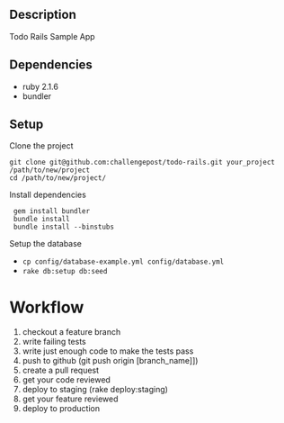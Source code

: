 ## Description

Todo Rails Sample App

## Dependencies

- ruby 2.1.6
- bundler

## Setup

Clone the project

    git clone git@github.com:challengepost/todo-rails.git your_project /path/to/new/project
    cd /path/to/new/project/

Install dependencies

     gem install bundler
     bundle install
     bundle install --binstubs

Setup the database

- `cp config/database-example.yml config/database.yml`
- `rake db:setup db:seed`

# Workflow

1. checkout a feature branch
2. write failing tests
3. write just enough code to make the tests pass
4. push to github (git push origin [branch_name]])
5. create a pull request
6. get your code reviewed
7. deploy to staging (rake deploy:staging)
8. get your feature reviewed
9. deploy to production
